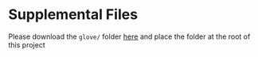 # Supplemental Files
Please download the `glove/` folder [here](https://drive.google.com/drive/folders/1GA2Ym_G91yu4MDk_oeQu4pU1olNowP-k?usp=sharing) and place the folder at the root of this project
